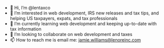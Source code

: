 - 👋 Hi, I’m @lentaxco
- 👀 I’m interested in web development, IRS new releases and tax tips, and helping US taxpayers, expats, and tax professionals
- 🌱 I’m currently learning web development and keeping up-to-date with tax information
- 💞️ I’m looking to collaborate on web development and taxes
- 📫 How to reach me is email me: jamie.williams@lenoreinc.com

<!---
lentaxco/lentaxco is a ✨ special ✨ repository because its `README.md` (this file) appears on your GitHub profile.
You can click the Preview link to take a look at your changes.
--->
